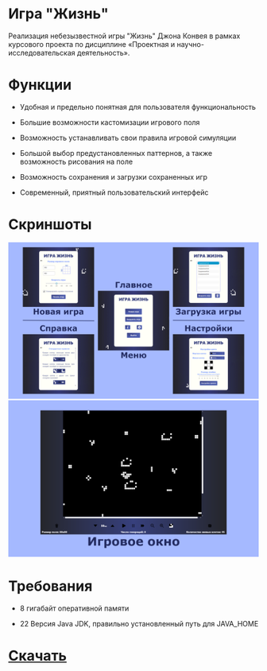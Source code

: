 # **Игра "Жизнь"**

Реализация небезызвестной игры "Жизнь" Джона Конвея в рамках курсового проекта по дисциплине «Проектная и научно-исследовательская деятельность».

# **Функции**

* Удобная и предельно понятная для пользователя функциональность

* Большие возможности кастомизации игрового поля

* Возможность устанавливать свои правила игровой симуляции

* Большой выбор предустановленных паттернов, а также возможность рисования на поле

* Возможность сохранения и загрузки сохраненных игр

* Современный, приятный пользовательский интерфейс

# **Скриншоты**

<img src="https://raw.githubusercontent.com/unclled/GameOfLife/main/Images/PreviewMenu.png" border="0">
<img src="https://raw.githubusercontent.com/unclled/GameOfLife/main/Images/PreviewGame.png" border="0">

# **Требования**

* 8 гигабайт оперативной памяти

* 22 Версия Java JDK, правильно установленный путь для JAVA_HOME

# **[Скачать](https://github.com/unclled/GameOfLife/blob/main/Release/GameOfLife.exe)**